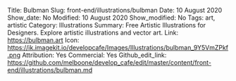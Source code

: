 Title: Bulbman
Slug: front-end/illustrations/bulbman
Date: 10 August 2020
Show_date: No
Modified: 10 August 2020
Show_modified: No
Tags: art, artistic
Category: Illustrations
Summary: Free Artistic Illustrations for Designers. Explore artistic illustrations and vector art.
Link: https://bulbman.art
Icon: https://ik.imagekit.io/developcafe/Images/Illustrations/bulbman_9Y5VmZPkf.png
Attribution: Yes
Commercial: Yes
Github_edit_link: https://github.com/melboone/develop_cafe/edit/master/content/front-end/illustrations/bulbman.md